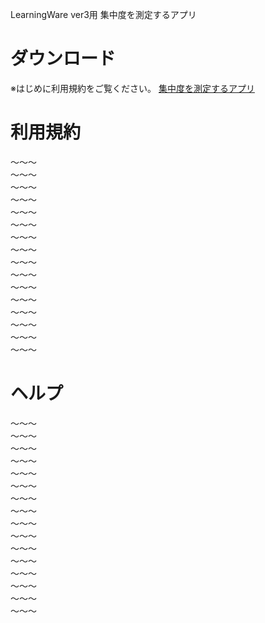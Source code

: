 LearningWare ver3用 集中度を測定するアプリ

# ダウンロード
※はじめに利用規約をご覧ください。
[集中度を測定するアプリ](https://github.com/proseeds/concentration-app/releases/download/0.1/clms_setup.msi)

# 利用規約
～～～  
～～～  
～～～  
～～～  
～～～  
～～～  
～～～  
～～～  
～～～  
～～～  
～～～  
～～～  
～～～  
～～～  
～～～  
～～～  

# ヘルプ
～～～  
～～～  
～～～  
～～～  
～～～  
～～～  
～～～  
～～～  
～～～  
～～～  
～～～  
～～～  
～～～  
～～～  
～～～  
～～～  
